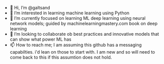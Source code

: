 - 👋 Hi, I’m @galtsand
- 👀 I’m interested in learning machine learning using Python
- 🌱 I’m currently focused on learning ML deep learning using neural network models; guided by machinelearningmastery.com book on deep learning
- 💞️ I’m looking to collaborate ob best practices and innovative models that can show what power ML has
- 📫 How to reach me; I am assuming this github has a messaging capabilties. i'd lean on those to start with. I am new and so will need to come back to this if this assumtion does not hold.  

<!---
galtsand/galtsand is a ✨ special ✨ repository because its `README.md` (this file) appears on your GitHub profile.
You can click the Preview link to take a look at your changes.
--->
